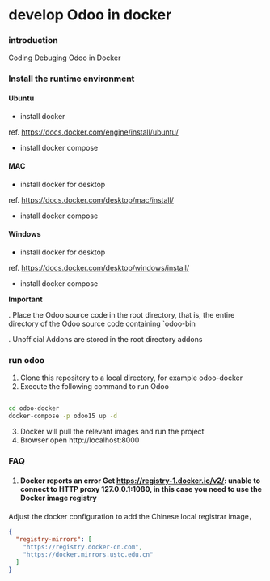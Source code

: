 # develop Odoo in docker

### introduction
Coding Debuging Odoo in Docker

### Install the runtime environment

#### Ubuntu
- install docker 

ref. https://docs.docker.com/engine/install/ubuntu/

- install docker compose

#### MAC 
- install docker for desktop

ref. https://docs.docker.com/desktop/mac/install/

- install docker compose


#### Windows 
- install docker for desktop

ref. https://docs.docker.com/desktop/windows/install/

- install docker compose


 **Important**

. Place the Odoo source code in the root directory, that is, the entire directory of the Odoo source code containing `odoo-bin

. Unofficial Addons are stored in the root directory addons


### run odoo

1. Clone this repository to a local directory, for example odoo-docker
2. Execute the following command to run Odoo

```bash

cd odoo-docker
docker-compose -p odoo15 up -d

```
3. Docker will pull the relevant images and run the project
4. Browser open http://localhost:8000



### FAQ

1. #### Docker reports an error Get https://registry-1.docker.io/v2/: unable to connect to HTTP proxy 127.0.0.1:1080, in this case you need to use the Docker image registry
 
  Adjust the docker configuration to add the Chinese local registrar image，
  ```json
  {
    "registry-mirrors": [
      "https://registry.docker-cn.com",
      "https://docker.mirrors.ustc.edu.cn"
    ]
  }
  ```


